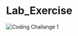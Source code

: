 # Lab_Exercise


![Coding Challange 1](https://user-images.githubusercontent.com/80693014/145614284-74c3f0a6-e61e-46c6-a6c5-a8b8540e6a82.gif)

